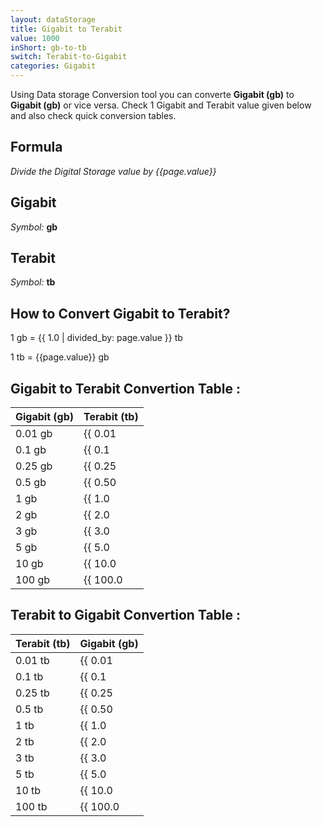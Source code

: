 ```yaml
---
layout: dataStorage
title: Gigabit to Terabit
value: 1000
inShort: gb-to-tb
switch: Terabit-to-Gigabit
categories: Gigabit
---
```


Using Data storage Conversion tool you can converte **Gigabit (gb)** to **Gigabit (gb)** or vice versa. Check 1 Gigabit and Terabit value given below and also check quick conversion tables.

## Formula
*Divide the Digital Storage value by {{page.value}}*

## Gigabit
*Symbol:* **gb**

## Terabit
*Symbol:* **tb**

## How to Convert Gigabit to Terabit?

1 gb = {{ 1.0 | divided_by: page.value }} tb

1 tb = {{page.value}} gb


## Gigabit to Terabit Convertion Table :

| Gigabit (gb) | Terabit (tb) |
| ---- | ---- |
| 0.01 gb | {{ 0.01 | divided_by: page.value }} tb |
| 0.1 gb | {{ 0.1 | divided_by: page.value }} tb |
| 0.25 gb | {{ 0.25 | divided_by: page.value }} tb |
| 0.5 gb | {{ 0.50 | divided_by: page.value }} tb |
| 1 gb | {{ 1.0 | divided_by: page.value }} tb |
| 2 gb | {{ 2.0 | divided_by: page.value }} tb |
| 3 gb | {{ 3.0 | divided_by: page.value }} tb |
| 5 gb | {{ 5.0 | divided_by: page.value }} tb |
| 10 gb | {{ 10.0 | divided_by: page.value }} tb |
| 100 gb | {{ 100.0 | divided_by: page.value }} tb |

## Terabit to Gigabit Convertion Table :

| Terabit (tb) | Gigabit (gb) |
| ---- | ---- |
| 0.01 tb | {{ 0.01 | times: page.value }} gb |
| 0.1 tb | {{ 0.1 | times: page.value }} gb |
| 0.25 tb | {{ 0.25 | times: page.value }} gb |
| 0.5 tb | {{ 0.50 | times: page.value }} gb |
| 1 tb | {{ 1.0 | times: page.value }} gb |
| 2 tb | {{ 2.0 | times: page.value }} gb |
| 3 tb | {{ 3.0 | times: page.value }} gb |
| 5 tb | {{ 5.0 | times: page.value }} gb |
| 10 tb | {{ 10.0 | times: page.value }} gb |
| 100 tb | {{ 100.0 | times: page.value }} gb |


<script>
document.getElementById('selectInput')[10].selected = true
document.getElementById('selectOutput')[14].selected = true
</script>

